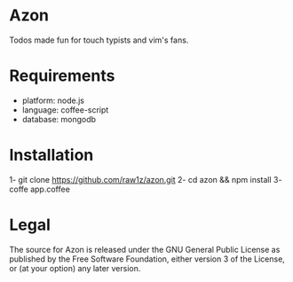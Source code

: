 Azon
====

Todos made fun for touch typists and vim's fans.

Requirements
============

* platform: node.js
* language: coffee-script
* database: mongodb

Installation
============

1- git clone https://github.com/raw1z/azon.git
2- cd azon && npm install
3- coffe app.coffee

Legal
=====

The source for Azon is released under the GNU General Public License as published by the Free Software Foundation, either version 3 of the License, or (at your option) any later version.
